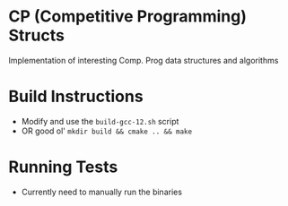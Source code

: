 # CP (Competitive Programming) Structs
Implementation of interesting Comp. Prog data structures and algorithms

# Build Instructions
- Modify and use the `build-gcc-12.sh` script 
- OR good ol' `mkdir build && cmake .. && make`

# Running Tests
- Currently need to manually run the binaries
